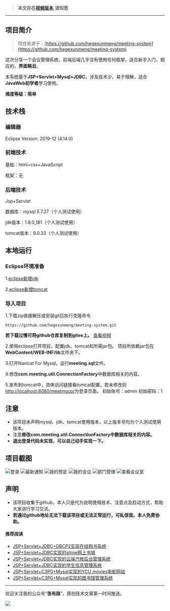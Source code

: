 >  **本文存在[视频版本](https://zhuanlan.zhihu.com/p/117545363),请知悉**

----------

## 项目简介

>项目来源于：[https://github.com/hegexunmeng/meeting-system](https://github.com/hegexunmeng/meeting-system)

这次分享一个会议管理系统，前端后端几乎没有使用任何框架，适合新手入门，相应的，**界面略丑**。

本系统基于**JSP+Servlet+Mysql+JDBC**。涉及技术少，易于理解，适合**JavaWeb初学者**学习使用。

**难度等级：简单**

## 技术栈

### 编辑器

Eclipse Version: 2019-12 (4.14.0)

### 前端技术
基础：html+css+JavaScript

框架：无

### 后端技术
Jsp+Servlet

数据库：mysql 5.7.27（个人测试使用）

jdk版本：1.8.0_181（个人测试使用）

tomcat版本：9.0.33（个人测试使用）


## 本地运行
### Eclipse环境准备
1.[eclipse新增jdk](http://coderzcr.gitee.io/sensor-java-picture/pictures/Eclipse%E6%96%B0%E5%A2%9Ejdk.mp4)

2.[eclipse新增tomcat](http://coderzcr.gitee.io/sensor-java-picture/pictures/Eclipse%E6%96%B0%E5%A2%9Etomcat.mp4)

### 导入项目
1.下载zip直接解压或安装git后执行克隆命令 
```
https://github.com/hegexunmeng/meeting-system.git
```
**若下载过慢可将github仓库复制到gitee上。** [查看视频](http://coderzcr.gitee.io/sensor-java-picture/pictures/GitHub下载慢怎么办？.mp4)

2.使用eclipse打开项目，配置jdk、tomcat和所需jar包。
项目所依赖jar包在**WebContent/WEB-INF/lib**文件夹下。

3.打开Navicat For Mysql，运行**meeting.sql**文件。

4.修改**com.meeting.util.ConnectionFactory**中数据库相关的内容。

5.发布到tomcat中，具体访问链接看tomcat配置，若未修改则[http://localhost:8080/meetingcp/](http://localhost:8080/meetingcp/)为登录页面。
初始账号：admin  初始密码：1


## 注意
- 该项目未声明mysql、jdk、tomcat使用版本，以上版本号均为个人测试使用版本。
- 注意**修改com.meeting.util.ConnectionFactory中数据库相关的内容。**
- **退出登录代码未实现，可以自己动手实现一下。**


## 项目截图
![登录](http://coderzcr.gitee.io/sensor-java-picture/pictures/blog20200326165801.png)
![最新通知](http://coderzcr.gitee.io/sensor-java-picture/pictures/blog20200326165802.png)
![我的预定](http://coderzcr.gitee.io/sensor-java-picture/pictures/blog20200326165803.png)
![我的会议](http://coderzcr.gitee.io/sensor-java-picture/pictures/blog20200326165804.png)
![部门管理](http://coderzcr.gitee.io/sensor-java-picture/pictures/blog20200326165805.png)
![查看会议室](http://coderzcr.gitee.io/sensor-java-picture/pictures/blog20200326165806.png)
## 声明
- 该项目收集于github，本人只是代为说明使用技术、注意点及启动方式，帮助大家进行学习交流。
- **若通过github地址无法下载该项目或无法正常运行，可私信我，本人免费协助。**


#### 推荐阅读
- [JSP+Servlet+JDBC+DBCP2实现在线购书系统](https://mp.weixin.qq.com/s/kFHzkRtL6FNN9koaWAjDkg)
- [JSP+Servlet+JDBC实现的shine网上书城](https://mp.weixin.qq.com/s/GvfywZwg28IMYk5Q2ZWcOw)
- [JSP+Servlet+JDBC实现的云端汽修后台管理系统](https://mp.weixin.qq.com/s/kalGv5T8AZGxTnLHr2wDsA)
- [JSP+Servlet+JDBC实现的学生信息管理系统](https://mp.weixin.qq.com/s/K-H50joCXeE0cnwmtoqhJw)
- [JSP+Servlet+C3P0+Mysql实现的YCU movies电影网站](https://mp.weixin.qq.com/s/bJ1lGNDrVwzXx5z9dDaV-w)
- [JSP+Servlet+C3P0+Mysql实现的图书馆管理系统](https://mp.weixin.qq.com/s/MdGVYX_8t-CiOasghGPrRw)

---

欢迎关注我的公众号“**张有路**”，原创技术文章第一时间推送。

![](http://coderzcr.gitee.io/sensor-java-picture/pictures/qrcode.gif)

